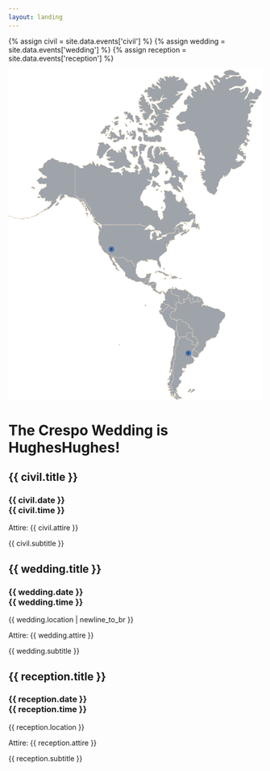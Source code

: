 ```yaml
---
layout: landing
---
```

{% assign civil = site.data.events['civil'] %}
{% assign wedding = site.data.events['wedding'] %}
{% assign reception = site.data.events['reception'] %}

<img src="/assets/images/world.svg" class="world">
<div class="info">
	<h1>The Crespo Wedding is <span class="highlight">Hughes<span>Hughes</span></span>!</h1>
	<div>
		<h2>{{ civil.title }}</h2>
		<h3>{{ civil.date }}<br/>{{ civil.time }}</h3>
		<p>Attire: {{ civil.attire }}</p>
		<p>{{ civil.subtitle }}</p>
	</div>
	<div>
		<h2>{{ wedding.title }}</h2>
		<h3>{{ wedding.date }}<br/>{{ wedding.time }}</h3>
		<p>{{ wedding.location | newline_to_br }}</p>
		<p>Attire: {{ wedding.attire }}</p>
		<p>{{ wedding.subtitle }}</p>
	</div>
	<div>
		<h2>{{ reception.title }}</h2>
		<h3>{{ reception.date }}<br/>{{ reception.time }}</h3>
		<p>{{ reception.location }}</p>
		<p>Attire: {{ reception.attire }}</p>
		<p>{{ reception.subtitle }}</p>
	</div>
</div>